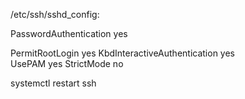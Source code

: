 /etc/ssh/sshd_config:

PasswordAuthentication yes

PermitRootLogin yes
KbdInteractiveAuthentication yes  
UsePAM yes
StrictMode no

systemctl restart ssh